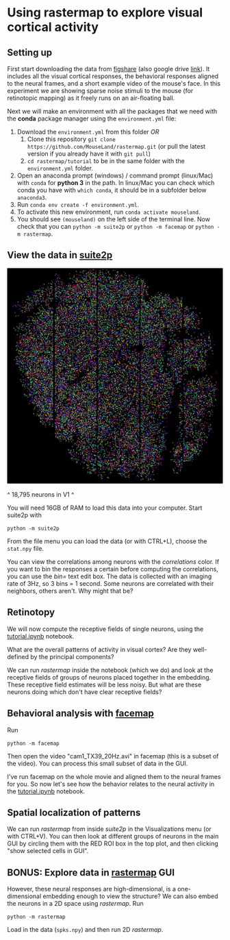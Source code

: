# Using rastermap to explore visual cortical activity

## Setting up

First start downloading the data from [figshare]() (also google drive [link](https://drive.google.com/drive/u/0/folders/1fvnHDucsyBryVoWdo7u5YbaufoqDrsy9)). It includes all the visual cortical responses, the behavioral responses aligned to the neural frames, and a short example video of the mouse's face. In this experiment we are showing sparse noise stimuli to the mouse (for retinotopic mapping) as it freely runs on an air-floating ball.

Next we will make an environment with all the packages that we need with the **conda** package manager using the `environment.yml` file:

1. Download the `environment.yml` from this folder *OR*
    1. Clone this repository `git clone https://github.com/MouseLand/rastermap.git` (or pull the latest version if you already have it with `git pull`)
    2. `cd rastermap/tutorial` to be in the same folder with the `environment.yml` folder.
2. Open an anaconda prompt (windows) / command prompt (linux/Mac) with `conda` for **python 3** in the path. In linux/Mac you can check which conda you have with `which conda`, it should be in a subfolder below `anaconda3`.
3. Run `conda env create -f environment.yml`.
4. To activate this new environment, run `conda activate mouseland`.
5. You should see `(mouseland)` on the left side of the terminal line. Now check that you can `python -m suite2p` or `python -m facemap` or `python -m rastermap`.

## View the data in [suite2p](https://github.com/MouseLand/suite2p)
![2pv1](2pv1.JPG)

^ 18,795 neurons in V1 ^

You will need 16GB of RAM to load this data into your computer. Start suite2p  with
```
python -m suite2p
```
From the file menu you can load the data (or with CTRL+L), choose the `stat.npy` file.

You can view the correlations among neurons with the *correlations* color. If you want to bin the responses a certain before computing the correlations, you can use the *bin=* text edit box. The data is collected with an imaging rate of 3Hz, so 3 bins = 1 second. Some neurons are correlated with their neighbors, others aren't. Why might that be?

## Retinotopy

We will now compute the receptive fields of single neurons, using the [tutorial.ipynb](tutorial.ipynb) notebook. 

What are the overall patterns of activity in visual cortex? Are they well-defined by the principal components?

We can run *rastermap* inside the notebook (which we do) and look at the receptive fields of groups of neurons placed together in the embedding. These receptive field estimates will be less noisy. But what are these neurons doing which don't have clear receptive fields?

## Behavioral analysis with [facemap](https://github.com/MouseLand/facemap)

Run
```
python -m facemap
```

Then open the video "cam1_TX39_20Hz.avi" in facemap (this is a subset of the video). You can process this small subset of data in the GUI.

I've run facemap on the whole movie and aligned them to the neural frames for you. So now let's see how the behavior relates to the neural activity in the [tutorial.ipynb](tutorial.ipynb) notebook.

## Spatial localization of patterns

We can run *rastermap* from inside *suite2p* in the Visualizations menu (or with CTRL+V). You can then look at different groups of neurons in the main GUI by circling them with the RED ROI box in the top plot, and then clicking "show selected cells in GUI".

## BONUS: Explore data in [rastermap](https://github.com/MouseLand/rastermap) GUI

However, these neural responses are high-dimensional, is a one-dimensional embedding enough to view the structure? We can also embed the neurons in a 2D space using *rastermap*. Run
```
python -m rastermap
```
Load in the data (`spks.npy`) and then run 2D *rastermap*.






